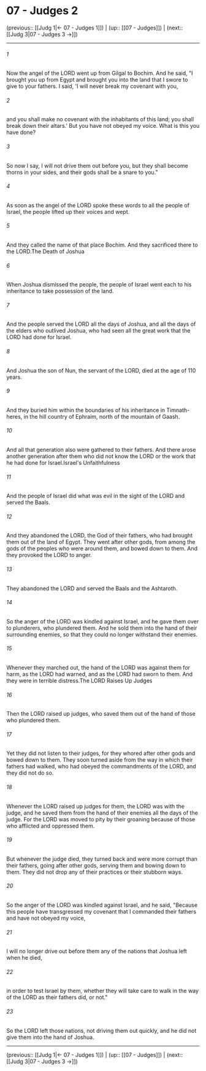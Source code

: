 # 07 - Judges 2

(previous:: [[Judg 1|← 07 - Judges 1]]) | (up:: [[07 - Judges]]) | (next:: [[Judg 3|07 - Judges 3 →]])

***


###### 1 
Now the angel of the LORD went up from Gilgal to Bochim. And he said, "I brought you up from Egypt and brought you into the land that I swore to give to your fathers. I said, 'I will never break my covenant with you, 

###### 2 
and you shall make no covenant with the inhabitants of this land; you shall break down their altars.' But you have not obeyed my voice. What is this you have done? 

###### 3 
So now I say, I will not drive them out before you, but they shall become thorns in your sides, and their gods shall be a snare to you." 

###### 4 
As soon as the angel of the LORD spoke these words to all the people of Israel, the people lifted up their voices and wept. 

###### 5 
And they called the name of that place Bochim. And they sacrificed there to the LORD.The Death of Joshua 

###### 6 
When Joshua dismissed the people, the people of Israel went each to his inheritance to take possession of the land. 

###### 7 
And the people served the LORD all the days of Joshua, and all the days of the elders who outlived Joshua, who had seen all the great work that the LORD had done for Israel. 

###### 8 
And Joshua the son of Nun, the servant of the LORD, died at the age of 110 years. 

###### 9 
And they buried him within the boundaries of his inheritance in Timnath-heres, in the hill country of Ephraim, north of the mountain of Gaash. 

###### 10 
And all that generation also were gathered to their fathers. And there arose another generation after them who did not know the LORD or the work that he had done for Israel.Israel's Unfaithfulness 

###### 11 
And the people of Israel did what was evil in the sight of the LORD and served the Baals. 

###### 12 
And they abandoned the LORD, the God of their fathers, who had brought them out of the land of Egypt. They went after other gods, from among the gods of the peoples who were around them, and bowed down to them. And they provoked the LORD to anger. 

###### 13 
They abandoned the LORD and served the Baals and the Ashtaroth. 

###### 14 
So the anger of the LORD was kindled against Israel, and he gave them over to plunderers, who plundered them. And he sold them into the hand of their surrounding enemies, so that they could no longer withstand their enemies. 

###### 15 
Whenever they marched out, the hand of the LORD was against them for harm, as the LORD had warned, and as the LORD had sworn to them. And they were in terrible distress.The LORD Raises Up Judges 

###### 16 
Then the LORD raised up judges, who saved them out of the hand of those who plundered them. 

###### 17 
Yet they did not listen to their judges, for they whored after other gods and bowed down to them. They soon turned aside from the way in which their fathers had walked, who had obeyed the commandments of the LORD, and they did not do so. 

###### 18 
Whenever the LORD raised up judges for them, the LORD was with the judge, and he saved them from the hand of their enemies all the days of the judge. For the LORD was moved to pity by their groaning because of those who afflicted and oppressed them. 

###### 19 
But whenever the judge died, they turned back and were more corrupt than their fathers, going after other gods, serving them and bowing down to them. They did not drop any of their practices or their stubborn ways. 

###### 20 
So the anger of the LORD was kindled against Israel, and he said, "Because this people have transgressed my covenant that I commanded their fathers and have not obeyed my voice, 

###### 21 
I will no longer drive out before them any of the nations that Joshua left when he died, 

###### 22 
in order to test Israel by them, whether they will take care to walk in the way of the LORD as their fathers did, or not." 

###### 23 
So the LORD left those nations, not driving them out quickly, and he did not give them into the hand of Joshua.

***

(previous:: [[Judg 1|← 07 - Judges 1]]) | (up:: [[07 - Judges]]) | (next:: [[Judg 3|07 - Judges 3 →]])
